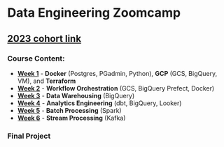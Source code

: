 # Data Engineering Zoomcamp
## [2023 cohort link](https://github.com/DataTalksClub/data-engineering-zoomcamp)
### Course Content:
* **[Week 1](https://github.com/TylerJSimpson/data_engineering_zoomcamp/tree/main/week_1)** - **Docker** (Postgres, PGadmin, Python), **GCP** (GCS, BigQuery, VM), and **Terraform**
* **[Week 2](https://github.com/TylerJSimpson/data_engineering_zoomcamp/tree/main/week_2)** - **Workflow Orchestration** (GCS, BigQuery Prefect, Docker)
* **[Week 3](https://github.com/TylerJSimpson/data_engineering_zoomcamp/tree/main/week_3)** - **Data Warehousing** (BigQuery)
* **[Week 4](https://github.com/TylerJSimpson/data_engineering_zoomcamp/tree/main/week_4)** - **Analytics Engineering** (dbt, BigQuery, Looker)
* **[Week 5](https://github.com/TylerJSimpson/data_engineering_zoomcamp/tree/main/week_5)** - **Batch Processing** (Spark)  
* **[Week 6](https://github.com/TylerJSimpson/data_engineering_zoomcamp/tree/main/week_6)** - **Stream Processing** (Kafka)  
### Final Project
